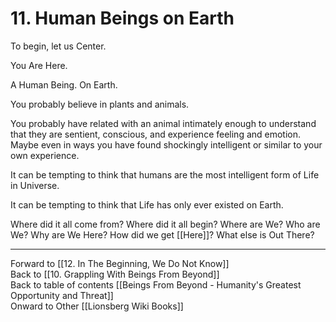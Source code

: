 # 11. Human Beings on Earth

To begin, let us Center. 

You Are Here. 

A Human Being. On Earth. 

You probably believe in plants and animals. 

You probably have related with an animal intimately enough to understand that they are sentient, conscious, and experience feeling and emotion. Maybe even in ways you have found shockingly intelligent or similar to your own experience. 

It can be tempting to think that humans are the most intelligent form of Life in Universe. 

It can be tempting to think that Life has only ever existed on Earth. 

Where did it all come from? Where did it all begin? Where are We? Who are We? Why are We Here? How did we get [[Here]]? What else is Out There? 

___

Forward to [[12. In The Beginning, We Do Not Know]]      
Back to [[10. Grappling With Beings From Beyond]]      
Back to table of contents [[Beings From Beyond - Humanity's Greatest Opportunity and Threat]]  
Onward to Other [[Lionsberg Wiki Books]]  